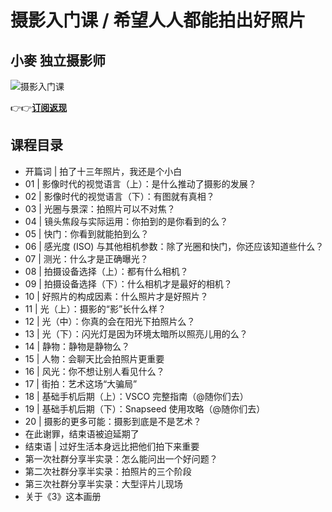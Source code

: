 摄影入门课 / 希望人人都能拍出好照片
===================

小麥 **独立摄影师**
------------

![摄影入门课](https://www.geekgay.com/storage/geek/geek_774461d9e6015e3336252a5ada85139b.jpg)  
  
👉👉[**订阅返现**](https://time.geekbang.org/column/intro/100043001?code=ujntkxO3LAbpXGKKXJLt8xEE-2IwXUXJQZZz3q166PA%3D "摄影入门课")  
  
课程目录
----

  
  
- 开篇词 | 拍了十三年照片，我还是个小白
- 01 | 影像时代的视觉语言（上）：是什么推动了摄影的发展？
- 02 | 影像时代的视觉语言（下）：有图就有真相？
- 03 | 光圈与景深：拍照片可以不对焦？
- 04 | 镜头焦段与实际运用：你拍到的是你看到的么？
- 05 | 快门：你看到就能拍到么？
- 06 | 感光度 (ISO) 与其他相机参数：除了光圈和快门，你还应该知道些什么？
- 07 | 测光：什么才是正确曝光？
- 08 | 拍摄设备选择（上）：都有什么相机？
- 09 | 拍摄设备选择（下）：什么相机才是最好的相机？
- 10 | 好照片的构成因素：什么照片才是好照片？
- 11 | 光（上）：摄影的“影”长什么样？
- 12 | 光（中）：你真的会在阳光下拍照片么？
- 13 | 光（下）：闪光灯是因为环境太暗所以照亮儿用的么？
- 14 | 静物：静物是静物么？
- 15 | 人物：会聊天比会拍照片更重要
- 16 | 风光：你不想让别人看见什么？
- 17 | 街拍：艺术这场“大骗局”
- 18 | 基础手机后期（上）：VSCO 完整指南（@随你们去）
- 19 | 基础手机后期（下）：Snapseed 使用攻略（@随你们去）
- 20 | 摄影的更多可能：摄影到底是不是艺术？
- 在此谢罪，结束语被迫延期了
- 结束语 | 过好生活本身远比把他们拍下来重要
- 第一次社群分享半实录：怎么能问出一个好问题？
- 第二次社群分享半实录：拍照片的三个阶段
- 第三次社群分享半实录：大型评片儿现场
- 关于《3》这本画册